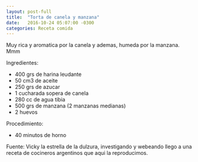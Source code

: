 ```yaml
---
layout: post-full
title:  "Torta de canela y manzana"
date:   2016-10-24 05:07:00 -0300
categories: Receta comida
---
```


Muy rica y aromatica por la canela y ademas, humeda por la manzana. Mmm


Ingredientes:

- 400 grs de harina leudante
- 50 cm3 de aceite
- 250 grs de azucar
- 1 cucharada sopera de canela
- 280 cc de agua tibia
- 500 grs de manzana (2 manzanas medianas)
- 2 huevos

Procedimiento:

- 40 minutos de horno



Fuente:
Vicky la estrella de la dulzura, investigando y webeando llego a una receta de cocineros argentinos que aqui la reproducimos.
